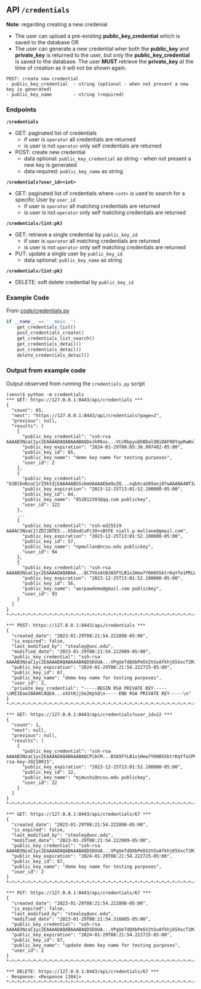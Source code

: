 ## API `/credentials`

**Note**: regarding creating a new credenial 

- The user can upload a pre-existing **public_key_credential** which is saved to the database OR
- The user can generate a new credential wher both the **public_key** and **private_key** is returned to the user, but only the **public_key_credential** is saved to the database. The user **MUST** retrieve the **private_key** at the time of creation as it will not be shown again. 

```
POST: create new credential
- public_key_credential  - string (optional - when not present a new key is generated)
- public_key_name        - string (required)
```

### Endpoints

**`/credentials`**

- GET: paginated list of credentials
  - if user is `operator` all credentials are returned
  - is user is not `operator` only self credentials are returned
- POST: create new credential
  - data optional: `public_key_credential` as string - when not present a new key is generated
  - data required: `public_key_name` as string

**`/credentials?user_id=<int>`**

- GET: paginated list of credentials where `<int>` is used to search for a specific User by `user_id`
  - if user is `operator` all matching credentials are returned
  - is user is not `operator` only self matching credentials are returned

**`/credentials/{int:pk}`**

- GET: retrieve a single credential by `public_key_id`
  - if user is `operator` all matching credentials are returned
  - is user is not `operator` only self matching credentials are returned
- PUT: update a single user by `public_key_id `
    - data optional: `public_key_name` as string

**`/credentials/{int:pk}`**

- DELETE: soft delete credential by `public_key_id `

### Example Code

From [code/credentials.py](./code/credentials.py)

```python
if __name__ == '__main__':
    get_credentials_list()
    post_credentials_create()
    get_credentials_list_search()
    get_credentials_detail()
    put_credentials_detail()
    delete_credentials_detail()
```

### Output from example code

Output observed from running the `credentials.py` script

```console
(venv)$ python -m credentials
*** GET: https://127.0.0.1:8443/api/credentials ***
{
  "count": 65,
  "next": "https://127.0.0.1:8443/api/credentials?page=2",
  "previous": null,
  "results": [
    {
      "public_key_credential": "ssh-rsa AAAAB3NzaC1yc2EAAAADAQABAAABAQDeJkR6os...VCcRbpyuQhBDalOBiDAF08YapRwWxlVU9KSyVQnw9D1dnWl11",
      "public_key_expiration": "2024-01-29T08:05:36.997482-05:00",
      "public_key_id": 65,
      "public_key_name": "demo key name for testing purposes",
      "user_id": 2
    },
    {
      "public_key_credential": "b3BlbnNzaC1rZXktdjEAAAAABG5vbmUAAAAEbm9uZQ...nqbXcaU89anj07wAAABA4NTIwMTIzOTNAcXEuY29tAQIDBA==",
      "public_key_expiration": "2023-12-25T13:01:52.100000-05:00",
      "public_key_id": 64,
      "public_key_name": "852012393@qq.com publickey",
      "user_id": 122
    },
    ...
    {
      "public_key_credential": "ssh-ed25519 AAAAC3NzaC1lZDI1NTE5...k58odCuPc3O+sBtFE niall.p.mullane@gmail.com",
      "public_key_expiration": "2023-12-25T13:01:52.100000-05:00",
      "public_key_id": 57,
      "public_key_name": "npmullan@ncsu.edu publickey",
      "user_id": 94
    },
    {
      "public_key_credential": "ssh-rsa AAAAB3NzaC1yc2EAAAADAQABAA...QC7VGsAtB3A5FYLB1x1Hew7Y6H8XSktrKqYfo1PRLWUhN",
      "public_key_expiration": "2023-12-25T13:01:52.100000-05:00",
      "public_key_id": 56,
      "public_key_name": "aerpawdemo@gmail.com publickey",
      "user_id": 93
    }
  ]
}
*~*~*~*~*~*~*~*~*~*~*~*~*~*~*~*~*~*~*~*~*~*~*~*~*~*~*~*~*~*~*~*~*~*~*~*~*~*~*~*~*~*~*~*~*~*~*~*~*~*~*

*** POST: https://127.0.0.1:8443/api/credentials ***
{
  "created_date": "2023-01-29T08:21:54.222898-05:00",
  "is_expired": false,
  "last_modified_by": "stealey@unc.edu",
  "modified_date": "2023-01-29T08:21:54.222909-05:00",
  "public_key_credential": "ssh-rsa AAAAB3NzaC1yc2EAAAADAQABAAABAQDSDUUA...VPgUeTdQXbPm5V2tGvAfkhj65XxcT1MJcciQb",
  "public_key_expiration": "2024-01-29T08:21:54.222725-05:00",
  "public_key_id": 67,
  "public_key_name": "demo key name for testing purposes",
  "user_id": 2,
  "private_key_credential": "-----BEGIN RSA PRIVATE KEY-----\nMIIEowIBAAKCAQEA...xXStKijSe2KpSQ\n-----END RSA PRIVATE KEY-----\n"
}
*~*~*~*~*~*~*~*~*~*~*~*~*~*~*~*~*~*~*~*~*~*~*~*~*~*~*~*~*~*~*~*~*~*~*~*~*~*~*~*~*~*~*~*~*~*~*~*~*~*~*

*** GET: https://127.0.0.1:8443/api/credentials?user_id=22 ***
{
  "count": 1,
  "next": null,
  "previous": null,
  "results": [
    {
      "public_key_credential": "ssh-rsa AAAAB3NzaC1yc2EAAAADAQABAAABAQCPibCM...B3A5FYLB1x1Hew7Y6H8XSktrKqYfo1PRLWUhN rsa-key-20210915",
      "public_key_expiration": "2023-12-25T13:01:52.100000-05:00",
      "public_key_id": 12,
      "public_key_name": "mjmushi@ncsu.edu publickey",
      "user_id": 22
    }
  ]
}
*~*~*~*~*~*~*~*~*~*~*~*~*~*~*~*~*~*~*~*~*~*~*~*~*~*~*~*~*~*~*~*~*~*~*~*~*~*~*~*~*~*~*~*~*~*~*~*~*~*~*

*** GET: https://127.0.0.1:8443/api/credentials/67 ***
{
  "created_date": "2023-01-29T08:21:54.222898-05:00",
  "is_expired": false,
  "last_modified_by": "stealey@unc.edu",
  "modified_date": "2023-01-29T08:21:54.222909-05:00",
  "public_key_credential": "ssh-rsa AAAAB3NzaC1yc2EAAAADAQABAAABAQDSDUUA...VPgUeTdQXbPm5V2tGvAfkhj65XxcT1MJcciQb",
  "public_key_expiration": "2024-01-29T08:21:54.222725-05:00",
  "public_key_id": 67,
  "public_key_name": "demo key name for testing purposes",
  "user_id": 2
}
*~*~*~*~*~*~*~*~*~*~*~*~*~*~*~*~*~*~*~*~*~*~*~*~*~*~*~*~*~*~*~*~*~*~*~*~*~*~*~*~*~*~*~*~*~*~*~*~*~*~*

*** PUT: https://127.0.0.1:8443/api/credentials/67 ***
{
  "created_date": "2023-01-29T08:21:54.222898-05:00",
  "is_expired": false,
  "last_modified_by": "stealey@unc.edu",
  "modified_date": "2023-01-29T08:21:54.316805-05:00",
  "public_key_credential": "ssh-rsa AAAAB3NzaC1yc2EAAAADAQABAAABAQDSDUUA...VPgUeTdQXbPm5V2tGvAfkhj65XxcT1MJcciQb",
  "public_key_expiration": "2024-01-29T08:21:54.222725-05:00",
  "public_key_id": 67,
  "public_key_name": "update demo key name for testing purposes",
  "user_id": 2
}
*~*~*~*~*~*~*~*~*~*~*~*~*~*~*~*~*~*~*~*~*~*~*~*~*~*~*~*~*~*~*~*~*~*~*~*~*~*~*~*~*~*~*~*~*~*~*~*~*~*~*

*** DELETE: https://127.0.0.1:8443/api/credentials/67 ***
- Response: <Response [204]>
*~*~*~*~*~*~*~*~*~*~*~*~*~*~*~*~*~*~*~*~*~*~*~*~*~*~*~*~*~*~*~*~*~*~*~*~*~*~*~*~*~*~*~*~*~*~*~*~*~*~*
```

